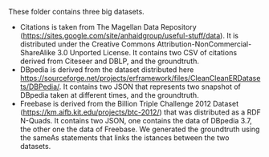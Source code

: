 These folder contains three big datasets.
- Citations is taken from The Magellan Data Repository (https://sites.google.com/site/anhaidgroup/useful-stuff/data). It is distributed under the Creative Commons Attribution-NonCommercial-ShareAlike 3.0 Unported License. It contains two CSV of citations derived from Citeseer and DBLP, and the groundtruth.
- DBpedia is derived from the dataset distributed here https://sourceforge.net/projects/erframework/files/CleanCleanERDatasets/DBPedia/. It contains two JSON that represents two snapshot of DBpedia taken at different times, and the groundtruth.
- Freebase is derived from the Billion Triple Challenge 2012 Dataset (https://km.aifb.kit.edu/projects/btc-2012/) that was distributed as a RDF N-Quads. It contains two JSON, one contains the data of DBpedia 3.7, the other one the data of Freebase. We generated the groundtruth using the sameAs statements that links the istances between the two datasets.